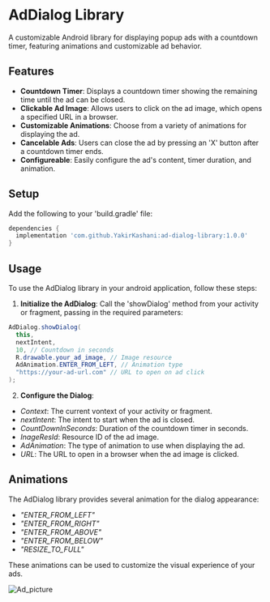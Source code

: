 # AdDialog Library

A customizable Android library for displaying popup ads with a countdown timer, featuring animations and customizable ad behavior.

## Features

- **Countdown Timer**: Displays a countdown timer showing the remaining time until the ad can be closed.
- **Clickable Ad Image**: Allows users to click on the ad image, which opens a specified URL in a browser.
- **Customizable Animations**: Choose from a variety of animations for displaying the ad.
- **Cancelable Ads**: Users can close the ad by pressing an 'X' button after a countdown timer ends.
- **Configureable**: Easily configure the ad's content, timer duration, and animation.

## Setup

Add the following to your 'build.gradle' file:

```groovy
dependencies {
  implementation 'com.github.YakirKashani:ad-dialog-library:1.0.0'
}
```


## Usage

To use the AdDialog library in your android application, follow these steps:

1. **Initialize the AdDialog**: Call the 'showDialog' method from your activity or fragment, passing in the required parameters:


```Java
AdDialog.showDialog(
  this,
  nextIntent,
  10, // Countdown in seconds
  R.drawable.your_ad_image, // Image resource
  AdAnimation.ENTER_FROM_LEFT, // Animation type
  "https://your-ad-url.com" // URL to open on ad click
);
```

2. **Configure the Dialog**:

- *Context*: The current vontext of your activity or fragment.
- *nextIntent*: The intent to start when the ad is closed.
- *CountDownInSeconds*: Duration of the countdown timer in seconds.
- *InageResId*: Resource ID of the ad image.
- *AdAnimation*: The type of animation to use when displaying the ad.
- *URL*: The URL to open in a browser when the ad image is clicked.

## Animations

The AdDialog library provides several animation for the dialog appearance:

- *"ENTER_FROM_LEFT"*
- *"ENTER_FROM_RIGHT"*
- *"ENTER_FROM_ABOVE"*
- *"ENTER_FROM_BELOW"*
- *"RESIZE_TO_FULL"*

These animations can be used to customize the visual experience of your ads.

![Ad_picture](https://github.com/user-attachments/assets/1f80c66c-ab8e-46b8-83eb-be8a543c95a7)

